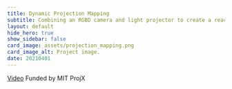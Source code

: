 ```yaml
---
title: Dynamic Projection Mapping
subtitle: Combining an RGBD camera and light projector to create a reactive "smart" camera flash.
layout: default
hide_hero: true
show_sidebar: false
card_image: assets/projection_mapping.png
card_image_alt: Project image.
date: 20210401
---
```

[Video](https://www.youtube.com/watch?v=AOjjlB6VtTQ&ab_channel=GregIzatt)
Funded by MIT ProjX
